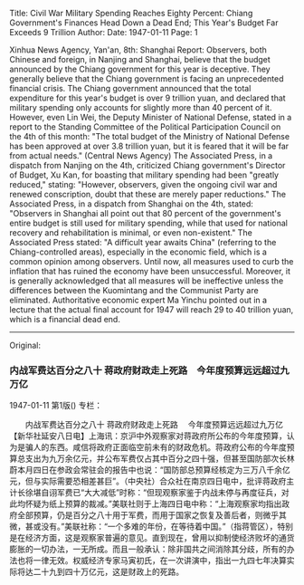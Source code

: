 Title: Civil War Military Spending Reaches Eighty Percent: Chiang Government's Finances Head Down a Dead End; This Year's Budget Far Exceeds 9 Trillion
Author:
Date: 1947-01-11
Page: 1

Xinhua News Agency, Yan'an, 8th: Shanghai Report: Observers, both Chinese and foreign, in Nanjing and Shanghai, believe that the budget announced by the Chiang government for this year is deceptive. They generally believe that the Chiang government is facing an unprecedented financial crisis. The Chiang government announced that the total expenditure for this year's budget is over 9 trillion yuan, and declared that military spending only accounts for slightly more than 40 percent of it. However, even Lin Wei, the Deputy Minister of National Defense, stated in a report to the Standing Committee of the Political Participation Council on the 4th of this month: "The total budget of the Ministry of National Defense has been approved at over 3.8 trillion yuan, but it is feared that it will be far from actual needs." (Central News Agency) The Associated Press, in a dispatch from Nanjing on the 4th, criticized Chiang government's Director of Budget, Xu Kan, for boasting that military spending had been "greatly reduced," stating: "However, observers, given the ongoing civil war and renewed conscription, doubt that these are merely paper reductions." The Associated Press, in a dispatch from Shanghai on the 4th, stated: "Observers in Shanghai all point out that 80 percent of the government's entire budget is still used for military spending, while that used for national recovery and rehabilitation is minimal, or even non-existent." The Associated Press stated: "A difficult year awaits China" (referring to the Chiang-controlled areas), especially in the economic field, which is a common opinion among observers. Until now, all measures used to curb the inflation that has ruined the economy have been unsuccessful. Moreover, it is generally acknowledged that all measures will be ineffective unless the differences between the Kuomintang and the Communist Party are eliminated. Authoritative economic expert Ma Yinchu pointed out in a lecture that the actual final account for 1947 will reach 29 to 40 trillion yuan, which is a financial dead end.



<hr /> 

Original: 


### 内战军费达百分之八十  蒋政府财政走上死路　今年度预算远远超过九万亿

1947-01-11
第1版()
专栏：

　　内战军费达百分之八十
    蒋政府财政走上死路
  　今年度预算远远超过九万亿
    【新华社延安八日电】上海讯：京沪中外观察家对蒋政府所公布的今年度预算，认为是骗人的东西。咸信将政府正面临空前未有的财政危机。蒋政府公布的今年度预算总支出为九万余亿元，并公布军费仅占其中百分之四十强，但甚至国防部次长林蔚本月四日在参政会常驻会的报告中也说：“国防部总预算经核定为三万八千余亿元，但与实际需要恐相差甚巨”。（中央社）合众社在南京四日电中，批评蒋政府主计长徐堪自诩军费已“大大减低”时称：“但现观察家鉴于内战未停与再度征兵，对此均怀疑为纸上预算的裁减。”美联社则于上海四日电中称：“上海观察家均指出政府全部预算，仍是百分之八十用于军费，而用于国家之恢复及善后者，则微乎其微，甚或没有。”美联社称：“一个多难的年份，在等待着中国。”（指蒋管区），特别是在经济方面，这是观察家普遍的意见。直到现在，曾用以抑制使经济败坏的通货膨胀的一切办法，一无所成。而且一般承认：除非国共之间消除其分歧，所有的办法也将一律无效。权威经济专家马寅初氏，在一次讲演中，指出一九四七年决算实际将达二十九到四十万亿元，这是财政上的死路。
